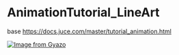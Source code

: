 # AnimationTutorial_LineArt
base https://docs.juce.com/master/tutorial_animation.html

[![Image from Gyazo](https://i.gyazo.com/5bbfd60da8aaad319e7e376839ac1197.gif)](https://gyazo.com/5bbfd60da8aaad319e7e376839ac1197)
